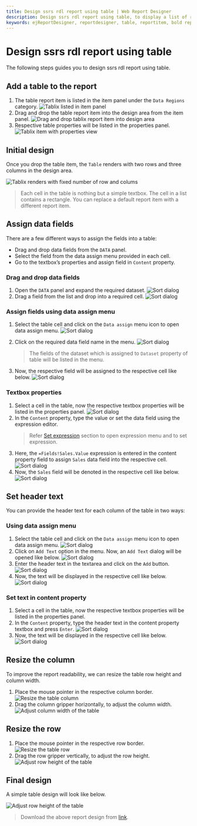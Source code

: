 ```yaml
---
title: Design ssrs rdl report using table | Web Report Designer
description: Design ssrs rdl report using table, to display a list of records in the table format in Web Report Designer.
keywords: ejReportDesigner, reportdesigner, table, reportitem, bold reports, documentation, help, ej, user guide, demo, samples, bold reports, bold reporting
---
```


# Design ssrs rdl report using table

The following steps guides you to design ssrs rdl report using table.

## Add a table to the report

1. The table report item is listed in the item panel under the `Data Regions` category.
![Tablix listed in item panel](/static/assets/on-premise/images/report-designer/report-items/tablix/item-panel-view.png)
2. Drag and drop the table report item into the design area from the item panel.
![Drag and drop tablix report item into design area](/static/assets/on-premise/images/report-designer/report-items/tablix/drag-and-drop-table.png)
3. Respective table properties will be listed in the properties panel.
![Tablix item with properties view](/static/assets/on-premise/images/report-designer/report-items/tablix/table-item-with-properties-view.png)

## Initial design

Once you drop the table item, the `Table` renders with two rows and three columns in the design area.

![Tablix renders with fixed number of row and colums](/static/assets/on-premise/images/report-designer/report-items/tablix/table-basic-view.png)

> Each cell in the table is nothing but a simple textbox. The cell in a list contains a rectangle. You can replace a default report item with a different report item.

## Assign data fields

There are a few different ways to assign the fields into a table:

* Drag and drop data fields from the `DATA` panel.
* Select the field from the data assign menu provided in each cell.
* Go to the textbox’s properties and assign field in `Content` property.

### Drag and drop data fields

1. Open the `DATA` panel and expand the required dataset.
![Sort dialog](/static/assets/on-premise/images/report-designer/report-items/tablix/data-list-view.png)
2. Drag a field from the list and drop into a required cell.
![Sort dialog](/static/assets/on-premise/images/report-designer/report-items/tablix/drag-and-drop-field-into-cell.png)

### Assign fields using data assign menu

1. Select the table cell and click on the `Data assign` menu icon to open data assign menu.
![Sort dialog](/static/assets/on-premise/images/report-designer/report-items/tablix/data-assign-menu-icon.png)
2. Click on the required data field name in the menu.
![Sort dialog](/static/assets/on-premise/images/report-designer/report-items/tablix/open-data-assign-menu.png)

   > The fields of the dataset which is assigned to `Dataset` property of table will be listed in the menu.
3. Now, the respective field will be assigned to the respective cell like below.
![Sort dialog](/static/assets/on-premise/images/report-designer/report-items/tablix/assign-field-in-table-cell-output.png)

### Textbox properties

1. Select a cell in the table, now the respective textbox properties will be listed in the properties panel.
![Sort dialog](/static/assets/on-premise/images/report-designer/report-items/tablix/selected-cell-properties.png)
2. In the `Content` property, type the value or set the data field using the expression editor.
   > Refer [Set expression](./../../../compose-report/properties-panel/#set-expression) section to open expression menu and to set expression.
3. Here, the `=Fields!Sales.Value` expression is entered in the content property field to assign `Sales` data field into the respective cell.
![Sort dialog](/static/assets/on-premise/images/report-designer/report-items/tablix/enter-field-value-in-content-property.png)
4. Now, the `Sales` field will be denoted in the respective cell like below.
![Sort dialog](/static/assets/on-premise/images/report-designer/report-items/tablix/assign-field-in-content-property-output.png)

## Set header text

You can provide the header text for each column of the table in two ways:

### Using data assign menu

1. Select the table cell and click on the `Data assign` menu icon to open data assign menu.
![Sort dialog](/static/assets/on-premise/images/report-designer/report-items/tablix/open-add-text-menu.png)
2. Click on `Add Text` option in the menu. Now, an `Add Text` dialog will be opened like below.
![Sort dialog](/static/assets/on-premise/images/report-designer/report-items/tablix/add-text-dialog.png)
3. Enter the header text in the textarea and click on the `Add` button.
![Sort dialog](/static/assets/on-premise/images/report-designer/report-items/tablix/enter-text-in-add-text-dialog.png)
4. Now, the text will be displayed in the respective cell like below.
![Sort dialog](/static/assets/on-premise/images/report-designer/report-items/tablix/enter-text-in-add-text-dialog-output.png)

### Set text in content property

1. Select a cell in the table, now the respective textbox properties will be listed in the properties panel.
2. In the `Content` property, type the header text in the content property textbox and press `Enter`.
![Sort dialog](/static/assets/on-premise/images/report-designer/report-items/tablix/enter-text-in-content-field.png)
3. Now, the text will be displayed in the respective cell like below.
![Sort dialog](/static/assets/on-premise/images/report-designer/report-items/tablix/enter-text-in-content-property-output.png)

## Resize the column

To improve the report readability, we can resize the table row height and column width.

1. Place the mouse pointer in the respective column border.
![Resize the table column](/static/assets/on-premise/images/report-designer/report-items/tablix/resize-column.png)
2. Drag the column gripper horizontally, to adjust the column width.
![Adjust column width of the table](/static/assets/on-premise/images/report-designer/report-items/tablix/resize-column-ouput.png)

## Resize the row

1. Place the mouse pointer in the respective row border.
![Resize the table row](/static/assets/on-premise/images/report-designer/report-items/tablix/resize-row.png)
2. Drag the row gripper vertically, to adjust the row height.
![Adjust row height of the table](/static/assets/on-premise/images/report-designer/report-items/tablix/resize-row-ouput.png)

## Final design

A simple table design will look like below.

![Adjust row height of the table](/static/assets/on-premise/images/report-designer/report-items/tablix/simple-table-design.png)

> Download the above report design from [link](https://github.com/boldreports/resources/tree/master/docs/report-designer/tablix/design-ssrs-rdl-report-using-table.rdl).